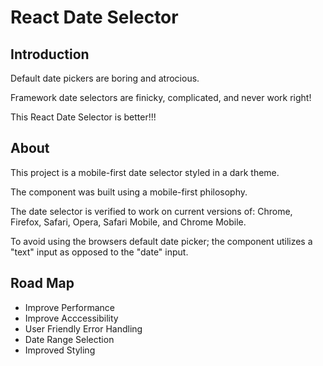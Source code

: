 <h1>React Date Selector</h1>

<h2>Introduction</h2>
<p>Default date pickers are boring and atrocious.</p>
<p>Framework date selectors are finicky, complicated, and never work right!</p>
<p>This React Date Selector is better!!!</p>

<h2>About</h2>
<p>This project is a mobile-first date selector styled in a dark theme.</p>
<p>The component was built using a mobile-first philosophy.</p>
<p>The date selector is verified to work on current versions of: Chrome, Firefox, Safari, Opera, Safari Mobile, and Chrome Mobile.</p>

<p>To avoid using the browsers default date picker; the component utilizes a "text" input as opposed to the "date" input.</p>

<h2>Road Map</h2>

<ul>
  <li>Improve Performance</li>
  <li>Improve Acccessibility</li>
  <li>User Friendly Error Handling</li>
  <li>Date Range Selection</li>
  <li>Improved Styling</li>
</ul>

<p></p>